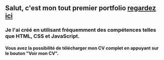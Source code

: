 ## Salut, c'est mon tout premier portfolio [regardez ici](https://alexnesvit.github.io/portfolio/)

### Je l'ai créé en utilisant fréquemment des compétences telles que HTML, CSS et JavaScript.

#### Vous avez la possibilité de télécharger mon CV complet en appuyant sur le bouton "Voir mon CV".